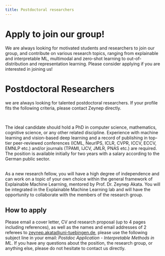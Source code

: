 ```yaml
---
title: Postdoctoral researchers
---
```


# Apply to join our group!

We are always looking for motivated students and researchers  to join our group, and contribute on various research topics, ranging from explainable and interpretable ML, multimodal and zero-shot learning to out-of-distribution and representation learning.
Please consider applying if you are interested in joining us!

# Postdoctoral Researchers

we are always looking for talented postdoctoral researchers. If your profile fits the following criteria, please contact Zeynep directly.

<br/>

The ideal candidate should hold a PhD in computer science, mathematics, cognitive science, or any other related discipline. Experience with machine learning and vision-based deep learning and a record of publishing in top-tier peer-reviewed conferences (ICML, NeurIPS, ICLR, CVPR, ICCV, ECCV, EMNLP etc.) and/or journals (TPAMI, IJCV, JMLR, PNAS etc.) are required. The position is available initially for two years with a salary according to the German public sector.

<br/>
As a new research fellow, you will have a high degree of independence and can work on a topic of your own choice within the general framework of Explainable Machine Learning, mentored by Prof. Dr. Zeynep Akata. You will be integrated in the Explainable Machine Learning lab and will have the opportunity to collaborate with the members of the research group.

## How to apply

Please email a cover letter, CV and research proposal (up to 4 pages including references), as well as the names and email addresses of 2 referees to zeynep.akata@uni-tuebingen.de, please use the following subject line in your email: *Postdoc Application - Interpretable Methods in ML*. If you have any questions about the position, the research group, or anything else, please do not hesitate to contact us directly.